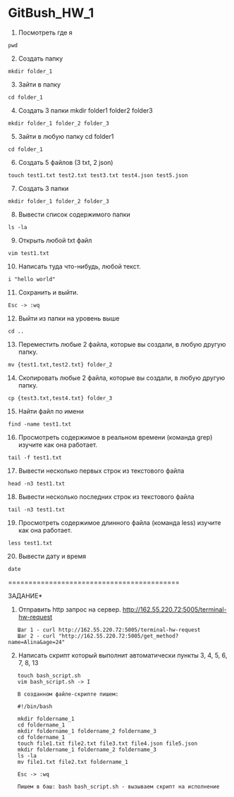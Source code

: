 # GitBush_HW_1
1. Посмотреть где я 

  `pwd`

2. Создать папку 

  `mkdir folder_1`

3. Зайти в папку 

  `cd folder_1`

4. Создать 3 папки mkdir folder1 folder2 folder3

  `mkdir folder_1 folder_2 folder_3`

5. Зайти в любую папку cd folder1

  `cd folder_1`

6. Создать 5 файлов (3 txt, 2 json) 

  `touch test1.txt test2.txt test3.txt test4.json test5.json`

7. Создать 3 папки

  `mkdir folder_1 folder_2 folder_3`

8. Вывести список содержимого папки

  `ls -la`

9. Открыть любой txt файл 

  `vim test1.txt`

10. Написать туда что-нибудь, любой текст. 

   `i "hello world"`

11. Сохранить и выйти. 

   `Esc -> :wq`

12. Выйти из папки на уровень выше 

   `cd ..`

13. Переместить любые 2 файла, которые вы создали, в любую другую папку. 

   `mv {test1.txt,test2.txt} folder_2`
   
14. Скопировать любые 2 файла, которые вы создали, в любую другую папку. 

   `cp {test3.txt,test4.txt} folder_3`

15. Найти файл по имени

   `find -name test1.txt`

16. Просмотреть содержимое в реальном времени (команда grep) изучите как она работает. 

   `tail -f test1.txt`

17. Вывести несколько первых строк из текстового файла 

   `head -n3 test1.txt`

18. Вывести несколько последних строк из текстового файла

   `tail -n3 test1.txt`

19. Просмотреть содержимое длинного файла (команда less) изучите как она работает.

   `less test1.txt`

20. Вывести дату и время

   `date`
  
==========================================

ЗАДАНИЕ*
1. Отправить http запрос на сервер. http://162.55.220.72:5005/terminal-hw-request  
```
   Шаг 1 - curl http://162.55.220.72:5005/terminal-hw-request  
   Шаг 2 - curl "http://162.55.220.72:5005/get_method?name=Alina&age=24"
```
2. Написать скрипт который выполнит автоматически пункты 3, 4, 5, 6, 7, 8, 13

```
   touch bash_script.sh
   vim bash_script.sh -> I
   
   В созданном файле-скрипте пишем:
   
   #!/bin/bash
 
   mkdir foldername_1
   cd foldername_1
   mkdir foldername_1 foldername_2 foldername_3
   cd foldername_1
   touch file1.txt file2.txt file3.txt file4.json file5.json
   mkdir foldername_1 foldername_2 foldername_3
   ls -la
   mv file1.txt file2.txt foldername_1
   
   Esc -> :wq
   
   Пишем в баш: bash bash_script.sh - вызываем скрипт на исполнение
   
```
